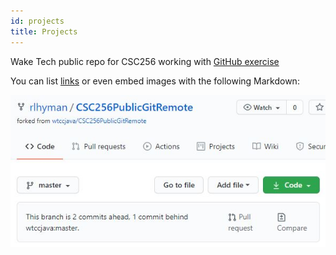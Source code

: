 ```yaml
---
id: projects
title: Projects
---
```

Wake Tech public repo for CSC256 working with [GitHub exercise](https://github.com/rlhyman/CSC256PublicGitRemote)

You can list [links](https://www.hashicorp.com/resources/test-driven-development-tdd-for-infrastructure)
or even embed images with the following Markdown:

![screenshot of github repository](./assets/techport.JPG)
